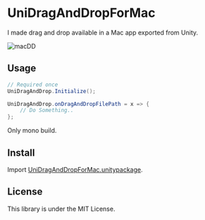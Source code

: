 # UniDragAndDropForMac

I made drag and drop available in a Mac app exported from Unity.

![macDD](https://user-images.githubusercontent.com/144386/90157635-ec8bbd00-ddc8-11ea-94f7-de721cf3e832.gif)


## Usage

```cs
// Required once
UniDragAndDrop.Initialize();

UniDragAndDrop.onDragAndDropFilePath = x => {
    // Do Something..
};
```

Only mono build.

## Install

Import [UniDragAndDropForMac.unitypackage](https://github.com/baobao/UniDragAndDropForMac/releases).


## License

This library is under the MIT License.
